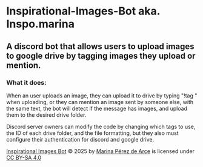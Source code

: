 # Inspirational-Images-Bot aka. Inspo.marina
## A discord bot that allows users to upload images to google drive by tagging images they upload or mention.

### What it does:
When an user uploads an image, they can upload it to drive by typing "!tag <tag>" when uploading, or they can mention an image sent by someone else, with the same text, the bot will detect if the message has images, and upload them to the desired drive folder.

Discord server owners can modify the code by changing which tags to use, the ID of each drive folder, and the file formatting, but they also must configure their authentication for discord and google drive.


<a href="https://github.com/marinaposting/Inspirational-Images-Bot">Inspirational Images Bot</a> © 2025 by <a href="https://mauru.carrd.co">Marina Pérez de Arce</a> is licensed under <a href="https://creativecommons.org/licenses/by-sa/4.0/">CC BY-SA 4.0</a><img src="https://mirrors.creativecommons.org/presskit/icons/cc.svg" alt="" style="max-width: 0.2em;max-height:0.2em;margin-left: .2em;"><img src="https://mirrors.creativecommons.org/presskit/icons/by.svg" alt="" style="max-width: 0.2em;max-height:0.2em;margin-left: .2em;"><img src="https://mirrors.creativecommons.org/presskit/icons/sa.svg" alt="" style="max-width: 0.2em;max-height:0.2em;margin-left: .2em;">
